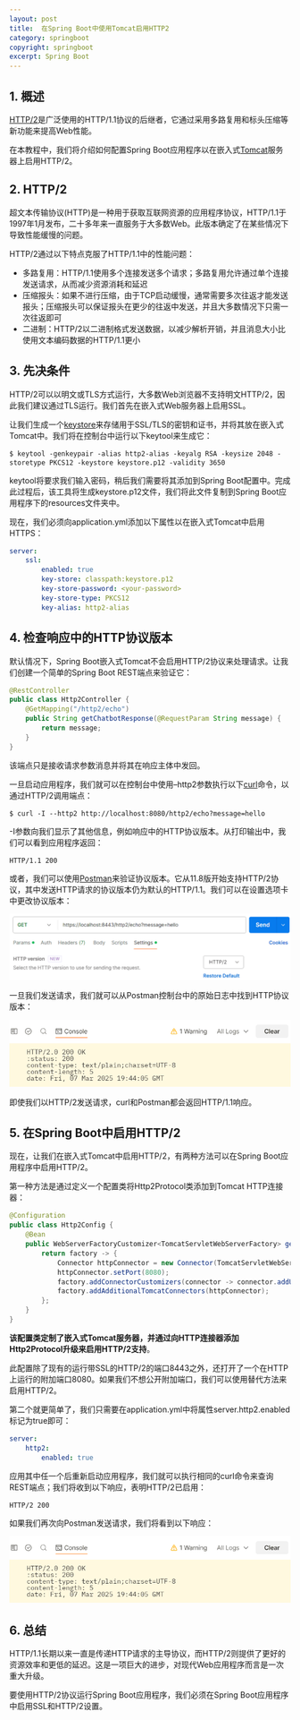 ```yaml
---
layout: post
title:  在Spring Boot中使用Tomcat启用HTTP2
category: springboot
copyright: springboot
excerpt: Spring Boot
---
```


## 1. 概述

[HTTP/2](https://www.baeldung.com/cs/http-versions)是广泛使用的HTTP/1.1协议的后继者，它通过采用多路复用和标头压缩等新功能来提高Web性能。

在本教程中，我们将介绍如何配置Spring Boot应用程序以在嵌入式[Tomcat](https://www.baeldung.com/tomcat)服务器上启用HTTP/2。

## 2. HTTP/2

超文本传输协议(HTTP)是一种用于获取互联网资源的应用程序协议，HTTP/1.1于1997年1月发布，二十多年来一直服务于大多数Web。此版本确定了在某些情况下导致性能缓慢的问题。

HTTP/2通过以下特点克服了HTTP/1.1中的性能问题：

- 多路复用：HTTP/1.1使用多个连接发送多个请求；多路复用允许通过单个连接发送请求，从而减少资源消耗和延迟
- 压缩报头：如果不进行压缩，由于TCP启动缓慢，通常需要多次往返才能发送报头；压缩报头可以保证报头在更少的往返中发送，并且大多数情况下只需一次往返即可
- 二进制：HTTP/2以二进制格式发送数据，以减少解析开销，并且消息大小比使用文本编码数据的HTTP/1.1更小

## 3. 先决条件

HTTP/2可以以明文或TLS方式运行，大多数Web浏览器不支持明文HTTP/2，因此我们建议通过TLS运行。我们首先在嵌入式Web服务器上启用SSL。

让我们生成一个[keystore](https://www.baeldung.com/java-keystore#what-is-a-keystore)来存储用于SSL/TLS的密钥和证书，并将其放在嵌入式Tomcat中。我们将在控制台中运行以下keytool来生成它：

```shell
$ keytool -genkeypair -alias http2-alias -keyalg RSA -keysize 2048 -storetype PKCS12 -keystore keystore.p12 -validity 3650
```

keytool将要求我们输入密码，稍后我们需要将其添加到Spring Boot配置中。完成此过程后，该工具将生成keystore.p12文件，我们将此文件复制到Spring Boot应用程序下的resources文件夹中。

现在，我们必须向application.yml添加以下属性以在嵌入式Tomcat中启用HTTPS：

```yaml
server:
    ssl:
        enabled: true
        key-store: classpath:keystore.p12
        key-store-password: <your-password>
        key-store-type: PKCS12
        key-alias: http2-alias
```

## 4. 检查响应中的HTTP协议版本

默认情况下，Spring Boot嵌入式Tomcat不会启用HTTP/2协议来处理请求。让我们创建一个简单的Spring Boot REST端点来验证它：

```java
@RestController
public class Http2Controller {
    @GetMapping("/http2/echo")
    public String getChatbotResponse(@RequestParam String message) {
        return message;
    }
}
```

该端点只是接收请求参数消息并将其在响应主体中发回。

一旦启动应用程序，我们就可以在控制台中使用–http2参数执行以下[curl](https://www.baeldung.com/curl-rest)命令，以通过HTTP/2调用端点：

```shell
$ curl -I --http2 http://localhost:8080/http2/echo?message=hello
```

-I参数向我们显示了其他信息，例如响应中的HTTP协议版本。从打印输出中，我们可以看到应用程序返回：

```text
HTTP/1.1 200
```

或者，我们可以使用[Postman](https://www.baeldung.com/java-postman)来验证协议版本。它从11.8版开始支持HTTP/2协议，其中发送HTTP请求的协议版本仍为默认的HTTP/1.1。我们可以在设置选项卡中更改协议版本：

![](/assets/images/2025/springboot/springboothttp2tomcat01.png)

一旦我们发送请求，我们就可以从Postman控制台中的原始日志中找到HTTP协议版本：

![](/assets/images/2025/springboot/springboothttp2tomcat02.png)

即使我们以HTTP/2发送请求，curl和Postman都会返回HTTP/1.1响应。

## 5. 在Spring Boot中启用HTTP/2

现在，让我们在嵌入式Tomcat中启用HTTP/2，有两种方法可以在Spring Boot应用程序中启用HTTP/2。

第一种方法是通过定义一个配置类将Http2Protocol类添加到Tomcat HTTP连接器：

```java
@Configuration
public class Http2Config {
    @Bean
    public WebServerFactoryCustomizer<TomcatServletWebServerFactory> getWebServerFactoryCustomizer() {
        return factory -> {
            Connector httpConnector = new Connector(TomcatServletWebServerFactory.DEFAULT_PROTOCOL);
            httpConnector.setPort(8080);
            factory.addConnectorCustomizers(connector -> connector.addUpgradeProtocol(new Http2Protocol()));
            factory.addAdditionalTomcatConnectors(httpConnector);
        };
    }
}
```

**该配置类定制了嵌入式Tomcat服务器，并通过向HTTP连接器添加Http2Protocol升级来启用HTTP/2支持**。

此配置除了现有的运行带SSL的HTTP/2的端口8443之外，还打开了一个在HTTP上运行的附加端口8080。如果我们不想公开附加端口，我们可以使用替代方法来启用HTTP/2。

第二个就更简单了，我们只需要在application.yml中将属性server.http2.enabled标记为true即可：

```yaml
server:
    http2:
        enabled: true
```

应用其中任一个后重新启动应用程序，我们就可以执行相同的curl命令来查询REST端点；我们将收到以下响应，表明HTTP/2已启用：

```text
HTTP/2 200
```

如果我们再次向Postman发送请求，我们将看到以下响应：

![](/assets/images/2025/springboot/springboothttp2tomcat03.png)

## 6. 总结

HTTP/1.1长期以来一直是传递HTTP请求的主导协议，而HTTP/2则提供了更好的资源效率和更低的延迟。这是一项巨大的进步，对现代Web应用程序而言是一次重大升级。

要使用HTTP/2协议运行Spring Boot应用程序，我们必须在Spring Boot应用程序中启用SSL和HTTP/2设置。